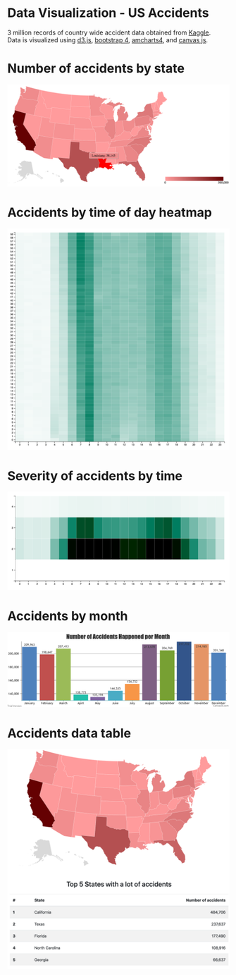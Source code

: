 # Data Visualization - US Accidents
3 million records of country wide accident data obtained from [Kaggle](https://www.kaggle.com/sobhanmoosavi/us-accidents/data).<br>
Data is visualized using [d3.js](https://d3js.org/), [bootstrap 4](https://getbootstrap.com/docs/4.0/getting-started/introduction/), [amcharts4](https://www.amcharts.com/docs/v4/), and [canvas js](https://canvasjs.com/).<br>

# Number of accidents by state
![Number of accidents by state](https://raw.githubusercontent.com/eightysixth/hackathon/master/images/number_accidents_map.png?raw=true)<br>

# Accidents by time of day heatmap
![Accidents by time of day](https://raw.githubusercontent.com/eightysixth/hackathon/master/images/accidents_by_time_heatmap.png?raw=true)<br>

# Severity of accidents by time
![Severity by time](https://raw.githubusercontent.com/eightysixth/hackathon/master/images/time_severity_heatmap.png?raw=true)<br>

# Accidents by month
![Accidents by month](https://raw.githubusercontent.com/eightysixth/hackathon/master/images/accidents_by_month.png?raw=true)<br>

# Accidents data table
![Data table](https://raw.githubusercontent.com/eightysixth/hackathon/master/images/data_table.png?raw=true)<br>